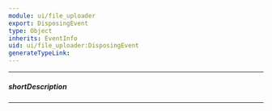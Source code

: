 ```yaml
---
module: ui/file_uploader
export: DisposingEvent
type: Object
inherits: EventInfo
uid: ui/file_uploader:DisposingEvent
generateTypeLink: 
---
```

---
##### shortDescription
<!-- Description goes here -->

---
<!-- Description goes here -->